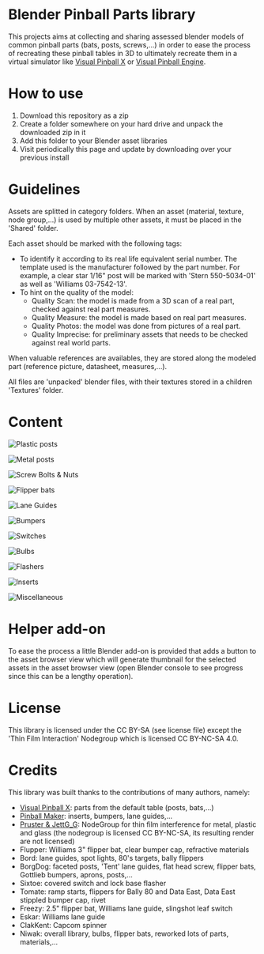 # Blender Pinball Parts library

This projects aims at collecting and sharing assessed blender models of common pinball parts (bats, posts, screws,...) in order to ease the process of recreating these pinball tables in 3D to ultimately recreate them in a virtual simulator like [Visual Pinball X](https://github.com/vpinball/vpinball) or [Visual Pinball Engine](https://github.com/freezy/VisualPinball.Engine).


# How to use

1. Download this repository as a zip
2. Create a folder somewhere on your hard drive and unpack the downloaded zip in it
3. Add this folder to your Blender asset libraries
4. Visit periodically this page and update by downloading over your previous install


# Guidelines

Assets are splitted in category folders. When an asset (material, texture, node group,...) is used by multiple other assets, it must be placed in the 'Shared' folder.

Each asset should be marked with the following tags:
- To identify it according to its real life equivalent serial number. The template used is the manufacturer followed by the part number. For example, a clear star 1/16" post will be marked with 'Stern 550-5034-01' as well as 'Williams 03-7542-13'.
- To hint on the quality of the model:
   - Quality Scan: the model is made from a 3D scan of a real part, checked against real part measures.
   - Quality Measure: the model is made based on real part measures.
   - Quality Photos: the model was done from pictures of a real part.
   - Quality Imprecise: for preliminary assets that needs to be checked against real world parts.

When valuable references are availables, they are stored along the modeled part (reference picture, datasheet, measures,...).

All files are 'unpacked' blender files, with their textures stored in a children 'Textures' folder.


# Content

![Plastic posts](Posts/Plastic%20Posts.webp)

![Metal posts](Posts/Metal%20Posts.webp)

![Screw Bolts & Nuts](Screws/Screws.webp)

![Flipper bats](Flipper/Flipper%20Bats.webp)

![Lane Guides](Lane%20Guides/Guides.webp)

![Bumpers](Bumpers/Bumpers.webp)

![Switches](Switches/Switches.webp)

![Bulbs](Bulbs/Bulbs.webp)

![Flashers](Bulbs/Flashers.webp)

![Inserts](Inserts/Inserts.webp)

![Miscellaneous](Miscellaneous/Miscellaneous.webp)


# Helper add-on

To ease the process a little Blender add-on is provided that adds a button to the asset browser view which will generate thumbnail for the selected assets in the asset browser view (open Blender console to see progress since this can be a lengthy operation).


# License

This library is licensed under the CC BY-SA (see license file) except the 'Thin Film Interaction' Nodegroup which is licensed CC BY-NC-SA 4.0.


# Credits

This library was built thanks to the contributions of many authors, namely:
- [Visual Pinball X](https://github.com/vpinball/vpinball): parts from the default table (posts, bats,...)
- [Pinball Maker](https://pinballmakers.com/wiki/index.php?title=Files_Section): inserts, bumpers, lane guides,...
- [Pruster & JettG_G](https://blenderartists.org/t/gpu-compatible-thin-film-interference-v2-1-glass-within-glass-absorption/699459): NodeGroup for thin film interference for metal, plastic and glass (the nodegroup is licensed CC BY-NC-SA, its resulting render are not licensed)
- Flupper: Williams 3" flipper bat, clear bumper cap, refractive materials
- Bord: lane guides, spot lights, 80's targets, bally flippers
- BorgDog: faceted posts, 'Tent' lane guides, flat head screw, flipper bats, Gottlieb bumpers, aprons, posts,...
- Sixtoe: covered switch and lock base flasher
- Tomate: ramp starts, flippers for Bally 80 and Data East, Data East stippled bumper cap, rivet
- Freezy: 2.5" flipper bat, Williams lane guide, slingshot leaf switch
- Eskar: Williams lane guide
- ClakKent: Capcom spinner
- Niwak: overall library, bulbs, flipper bats, reworked lots of parts, materials,...

